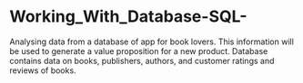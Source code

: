 # Working_With_Database-SQL-
Analysing data from a database of app for book lovers. This information will be used to generate a value proposition for a new product. Database contains data on books, publishers, authors, and customer ratings and reviews of books.
